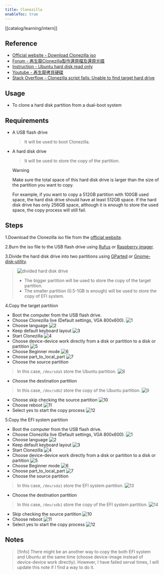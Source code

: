 ```yaml
---
title: Clonezilla
enableToc: true
---
```

[[catalog/learning/intern]]
## Reference
- [Official website - Download Clonezilla iso](https://clonezilla.nchc.org.tw/clonezilla-live/download/download.php?branch=alternative)
- [Forum - 再生龍Clonezilla製作還原檔及還原光碟](https://www.mobile01.com/topicdetail.php?f=300&t=1198072)
- [Instruction - Ubuntu hard disk read only](https://juejin.cn/s/hard%20disk%20read%20only%20ubuntu)
- [Youtube - 再生龍拷貝硬碟](https://www.youtube.com/watch?v=6LcYmS_KJyI)
- [Stack Overflow - Clonezilla script fails: Unable to find target hard drive](https://stackoverflow.com/questions/73522748/clonezilla-script-fails-unable-to-find-target-hard-drive)

## Usage
- To clone a hard disk partition from a dual-boot system

## Requirements
- A USB flash drive
  > It will be used to boot Clonezilla.
- A hard disk drive
  > It will be used to store the copy of the partition.

  > [!Warning]
  > Make sure the total space of this hard disk drive is larger than the size of the partition you want to copy.
  >  
  > For example, if you want to copy a 512GB partition with 100GB used space, the hard disk drive should have at least 512GB space. If the hard disk drive has only 256GB space, although it is enough to store the used space, the copy process will still fail.

## Steps
1.Download the Clonezilla iso file from the [official website](https://clonezilla.nchc.org.tw/clonezilla-live/download/download.php?branch=alternative).

2.Burn the iso file to the USB flash drive using [Rufus](https://rufus.ie/) or [Raspberry imager](https://www.raspberrypi.com/software/).

3.Divide the hard disk drive into two partitions using [GParted](https://gparted.org/download.php) or [Gnome-disk-utility](https://wiki.gnome.org/Apps/Disks).
  > ![divided hard disk drive](images/clonezilla/0-divide_disk.png)
  > - The bigger partition will be used to store the copy of the target partition.
  > - The smaller partition (0.5-1GB is enough) will be used to store the copy of EFI system.

4.Copy the target partition
  - Boot the computer from the USB flash drive.
  - Choose Clonezilla live (Default settings, VGA 800x600).
  ![1](images/clonezilla/1.jpg)
  - Choose language
  ![2](images/clonezilla/2-language.jpg)
  - Keep default keyboard layout
  ![3](images/clonezilla/3-keyboard.jpg)
  - Start Clonezilla
  ![4](images/clonezilla/4-start.jpg)
  - Choose device-device work directly from a disk or partition to a disk or partition
  ![5](images/clonezilla/5-device-device.jpg)
  - Choose Beginner mode
  ![6](images/clonezilla/6-beginner.jpg)
  - Choose part_to_local_part
  ![7](images/clonezilla/7-local-partition.jpg)
  - Choose the source partition
  > In this case, `/dev/sda5` store the Ubuntu partition.
  ![8](images/clonezilla/8-source-partition.jpg)
  - Choose the destination partition
  > In this case, `/dev/sdb2` store the copy of the Ubuntu partition.
  ![9](images/clonezilla/9-destination.jpg)
  - Choose skip checking the source partition
  ![10](images/clonezilla/10-skip.jpg)
  - Choose reboot
  ![11](images/clonezilla/11-reboot.jpg)
  - Select yes to start the copy process
  ![12](images/clonezilla/12-yes.jpg)

5.Copy the EFI system partition
  - Boot the computer from the USB flash drive.
  - Choose Clonezilla live (Default settings, VGA 800x600).
  ![1](images/clonezilla/1.jpg)
  - Choose language
  ![2](images/clonezilla/2-language.jpg)
  - Keep default keyboard layout
  ![3](images/clonezilla/3-keyboard.jpg)
  - Start Clonezilla
  ![4](images/clonezilla/4-start.jpg)
  - Choose device-device work directly from a disk or partition to a disk or partition
  ![5](images/clonezilla/5-device-device.jpg)
  - Choose Beginner mode
  ![6](images/clonezilla/6-beginner.jpg)
  - Choose part_to_local_part
  ![7](images/clonezilla/7-local-partition.jpg)
  - Choose the source partition
  > In this case, `/dev/sda1` store the EFI system partition.
  ![13](images/clonezilla/13-source-partition.jpg)
  - Choose the destination partition
  > In this case, `/dev/sdb1` store the copy of the EFI system partition.
  ![14](images/clonezilla/14-destination.jpg)
  - Skip checking the source partition
  ![10](images/clonezilla/10-skip.jpg)
  - Choose reboot
  ![11](images/clonezilla/11-reboot.jpg)
  - Select yes to start the copy process
  ![12](images/clonezilla/12-yes.jpg)

## Notes
> [!Info]
> There might be an another way to copy the both EFI system and Ubuntu at the same time (choose device-image instead of device-device work directly). However, I have failed serval times, I will update this note if I find a way to do it. 